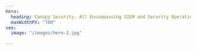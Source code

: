 ```yaml
---
hero:
  heading: Canopy Security. All Encompassing SIEM and Security Operations Center.
  maxWidthPX: "700"
seo:
  image: "/images/hero-2.jpg"

---
```

